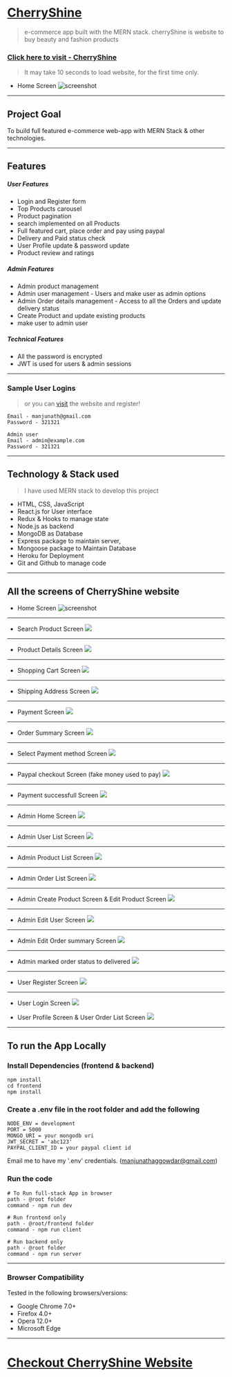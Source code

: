 # [CherryShine](https://cherryshine-manjunath.herokuapp.com/)


> e-commerce app built with the MERN stack.
> cherryShine is website to buy beauty and fashion products


### [Click here to visit - CherryShine](https://cherryshine-manjunath.herokuapp.com/)
> It may take 10 seconds to load website, for the first time only.

- Home Screen
![screenshot](https://github.com/Manjunath-Gowdar/PRIVATE-REPO-DOCS/blob/main/CherryShine/assets/1%20(2).png?raw=true)


<!-- <img src="https://github.com/Manjunath-Gowdar/PRIVATE-REPO-DOCS/blob/main/CherryShine/assets/1%20(2).png?raw=true" alt="drawing" width="300"/> -->

---

## Project Goal

To build full featured e-commerce web-app with MERN Stack & other technologies.

---
## Features
 ##### User Features
- Login and Register form
- Top Products carousel
- Product pagination
- search implemented on all Products
- Full featured cart, place order and pay using paypal
- Delivery and Paid status check
- User Profile update & password update
- Product review and ratings
##### Admin Features
- Admin product management
- Admin user management - Users and make user as admin options
- Admin Order details management - Access to all the Orders and update delivery status
- Create Product and update existing products
- make user to admin user
##### Technical Features
- All the password is encrypted
- JWT is used for users & admin sessions
---


### Sample User Logins
> or you can [visit](https://cherryshine-manjunath.herokuapp.com/) the website and register!
```
Email - manjunath@gmail.com
Password - 321321

Admin user
Email - admin@example.com
Password - 321321
```
---

## Technology & Stack used

>I have used MERN stack to develop this project
- HTML, CSS, JavaScript 
- React.js for User interface
- Redux & Hooks to manage state
- Node.js as backend
- MongoDB as Database
- Express package to maintain server,
- Mongoose package to Maintain Database 
- Heroku for Deployment
- Git and Github to manage code

---


## All the screens of CherryShine website
- Home Screen
![screenshot](https://github.com/Manjunath-Gowdar/PRIVATE-REPO-DOCS/blob/main/CherryShine/assets/1%20(2).png?raw=true)
---
- Search Product Screen
![](https://github.com/Manjunath-Gowdar/PRIVATE-REPO-DOCS/blob/main/CherryShine/assets/16%20(2).png?raw=true)
---

- Product Details Screen
![](https://github.com/Manjunath-Gowdar/PRIVATE-REPO-DOCS/blob/main/CherryShine/assets/3%20(2).png?raw=true)
---

- Shopping Cart Screen
![](https://github.com/Manjunath-Gowdar/PRIVATE-REPO-DOCS/blob/main/CherryShine/assets/4%20(2).png?raw=true)
---

- Shipping Address Screen
![](https://github.com/Manjunath-Gowdar/PRIVATE-REPO-DOCS/blob/main/CherryShine/assets/5%20(2).png?raw=true)
---

- Payment Screen
![](https://github.com/Manjunath-Gowdar/PRIVATE-REPO-DOCS/blob/main/CherryShine/assets/6%20(2).png?raw=true)
---

- Order Summary Screen
![](https://github.com/Manjunath-Gowdar/PRIVATE-REPO-DOCS/blob/main/CherryShine/assets/7%20(2).png?raw=true)
---

- Select Payment method Screen
![](https://github.com/Manjunath-Gowdar/PRIVATE-REPO-DOCS/blob/main/CherryShine/assets/8%20(2).png?raw=true)
---

- Paypal checkout Screen (fake money used to pay)
![](https://github.com/Manjunath-Gowdar/PRIVATE-REPO-DOCS/blob/main/CherryShine/assets/9%20(2).png?raw=true)
---

- Payment successfull Screen
![](https://github.com/Manjunath-Gowdar/PRIVATE-REPO-DOCS/blob/main/CherryShine/assets/10%20(2).png?raw=true)
---

- Admin Home Screen
![](https://github.com/Manjunath-Gowdar/PRIVATE-REPO-DOCS/blob/main/CherryShine/assets/11%20(2).png?raw=true)
---

- Admin User List Screen
![](https://github.com/Manjunath-Gowdar/PRIVATE-REPO-DOCS/blob/main/CherryShine/assets/12%20(2).png?raw=true)
---

- Admin Product List Screen
![](https://github.com/Manjunath-Gowdar/PRIVATE-REPO-DOCS/blob/main/CherryShine/assets/13%20(2).png?raw=true)
---

- Admin Order List Screen
![](https://github.com/Manjunath-Gowdar/PRIVATE-REPO-DOCS/blob/main/CherryShine/assets/20%20(2).png?raw=true)
---

- Admin Create Product Screen & Edit Product Screen
![](https://github.com/Manjunath-Gowdar/PRIVATE-REPO-DOCS/blob/main/CherryShine/assets/14%20(2).png?raw=true)
---

- Admin Edit User Screen
![](https://github.com/Manjunath-Gowdar/PRIVATE-REPO-DOCS/blob/main/CherryShine/assets/15%20(2).png?raw=true)
---

- Admin Edit Order summary Screen
![](https://github.com/Manjunath-Gowdar/PRIVATE-REPO-DOCS/blob/main/CherryShine/assets/18%20(2).png?raw=true)
---

- Admin marked order status to delivered 
![](https://github.com/Manjunath-Gowdar/PRIVATE-REPO-DOCS/blob/main/CherryShine/assets/19%20(2).png?raw=true)
---

- User Register Screen
![](https://github.com/Manjunath-Gowdar/PRIVATE-REPO-DOCS/blob/main/CherryShine/assets/22.png?raw=true)
---

- User Login Screen
![](https://github.com/Manjunath-Gowdar/PRIVATE-REPO-DOCS/blob/main/CherryShine/assets/21.png?raw=true)

- User Profile Screen & User Order List Screen
![](https://github.com/Manjunath-Gowdar/PRIVATE-REPO-DOCS/blob/main/CherryShine/assets/17%20(2).png?raw=true)


---
## To run the App Locally
### Install Dependencies (frontend & backend)

```
npm install
cd frontend
npm install
```
### Create a .env file in the root folder and add the following

```
NODE_ENV = development
PORT = 5000
MONGO_URI = your mongodb uri
JWT_SECRET = 'abc123'
PAYPAL_CLIENT_ID = your paypal client id
```
Email me to have my '.env' credentials. (manjunathaggowdar@gmail.com)

### Run the code

```
# To Run full-stack App in browser
path - @root folder
command - npm run dev

# Run frontend only
path - @root/frontend folder
command - npm run client

# Run backend only
path - @root folder
command - npm run server
```
---

### Browser Compatibility

Tested in the following browsers/versions:

- Google Chrome 7.0+
- Firefox 4.0+
- Opera 12.0+
- Microsoft Edge
---

# [Checkout CherryShine Website](https://cherryshine-manjunath.herokuapp.com/)